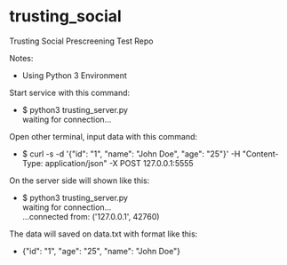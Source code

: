 # trusting_social
Trusting Social Prescreening Test Repo

Notes:
- Using Python 3 Environment

Start service with this command:
- $ python3 trusting_server.py <br>
waiting for connection...


Open other terminal, input data with this command:
- $ curl -s -d '{"id": "1", "name": "John Doe", "age": "25"}' -H "Content-Type: application/json" -X POST 127.0.0.1:5555

On the server side will shown like this:
- $ python3 trusting_server.py <br>
waiting for connection... <br>
...connected from:  ('127.0.0.1', 42760)

The data will saved on data.txt with format like this:
- {"id": "1", "age": "25", "name": "John Doe"}
